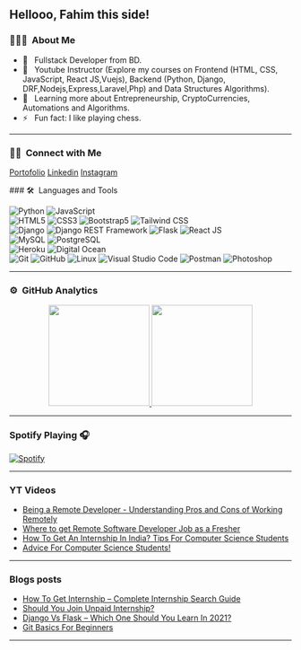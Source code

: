 ## Hellooo, Fahim this side!

### 👨🏻‍💻 &nbsp;About Me

- 🤔 &nbsp; Fullstack Developer from BD.
- 💼 &nbsp; Youtube Instructor (Explore my courses on Frontend (HTML, CSS, JavaScript, React JS,Vuejs), Backend (Python, Django, DRF,Nodejs,Express,Laravel,Php) and Data Structures Algorithms).
- 🌱 &nbsp; Learning more about Entrepreneurship, CryptoCurrencies, Automations and Algorithms.
- ⚡️ &nbsp; Fun fact: I like playing chess.

---
### 🤝🏻 &nbsp;Connect with Me 

<p align="center p-3">
<a href="https://fahim101.netlify.app/">Portofolio</a>
<a href="https://www.linkedin.com/in/fahim-ahmed-477836190/">Linkedin</a>
<a href="https://www.instagram.com/fahim.r.k.101/">Instagram</a>

</p>
### 🛠 &nbsp;Languages and Tools

  ![Python](https://img.shields.io/badge/-Python-333333?style=flat&logo=python)
  ![JavaScript](https://img.shields.io/badge/-JavaScript-333333?style=flat&logo=javascript)  
  ![HTML5](https://img.shields.io/badge/-HTML5-333333?style=flat&logo=HTML5)
  ![CSS3](https://img.shields.io/badge/-CSS3-333333?style=flat&logo=CSS3&logoColor=1572B6)
  ![Bootstrap5](https://img.shields.io/badge/-Bootstrap-333333?style=flat&logo=bootstrap&logoColor=563D7C)
  ![Tailwind CSS](https://img.shields.io/badge/-Tailwind%20CSS-333333?style=flat&logo=tailwindcss)  
  ![Django](https://img.shields.io/badge/-Django-092E20?style=flat&logo=django)
  ![Django REST Framework](https://img.shields.io/badge/-Django%20REST%20Framework-092E20?style=flat&logo=django)
  ![Flask](https://img.shields.io/badge/-Flask-000000?style=flat&logo=flask)
  ![React JS](https://img.shields.io/badge/-React%20JS-333333?style=flat&logo=react)  
  ![MySQL](https://img.shields.io/badge/-MySQL-333333?style=flat&logo=mysql)
  ![PostgreSQL](https://img.shields.io/badge/-PostgreSQL-336791?style=flat&logo=PostgreSQL)  
  ![Heroku](https://img.shields.io/badge/-Heroku-430098?style=flat&logo=heroku)
  ![Digital Ocean](https://img.shields.io/badge/-Digital%20Ocean-333333?style=flat&logo=digitalocean)  
  ![Git](https://img.shields.io/badge/-Git-333333?style=flat&logo=git)
  ![GitHub](https://img.shields.io/badge/-GitHub-333333?style=flat&logo=github)
  ![Linux](https://img.shields.io/badge/-Linux-003366?style=flat&logo=linux)
  ![Visual Studio Code](https://img.shields.io/badge/-Visual%20Studio%20Code-333333?style=flat&logo=visual-studio-code&logoColor=007ACC)
  ![Postman](https://img.shields.io/badge/-Postman-000000?style=flat&logo=postman)
  ![Photoshop](https://img.shields.io/badge/-Photoshop-333333?style=flat&logo=adobe-photoshop)    

---

### ⚙️ &nbsp;GitHub Analytics

<p align="center">
<a href="https://github.com/FahimAhamed101">
  <img height="180em" src="https://github-readme-stats-eight-theta.vercel.app/api?username=ShubhamSarda&show_icons=true&theme=buefy&include_all_commits=true&count_private=true"/>
  <img height="180em" src="https://github-readme-stats-eight-theta.vercel.app/api/top-langs/?username=ShubhamSarda&layout=compact&langs_count=8&theme=buefy"/>
</a>
</p>

---

### Spotify Playing 🎧
[![Spotify](https://novatorem.visualbean.vercel.app/api/spotify)](https://open.spotify.com/user/1112981871)

---

### YT Videos

<!-- YT-Video-LIST:START -->
- [Being a Remote Developer - Understanding Pros and Cons of Working Remotely](https://www.youtube.com/watch?v=lAsmBDVPmEU)
- [Where to get Remote Software Developer Job as a Fresher](https://www.youtube.com/watch?v=n-nbwb6s7ZE)
- [How To Get An Internship In India? Tips For Computer Science Students](https://www.youtube.com/watch?v=F3kv-gpQPEA)
- [Advice For Computer Science Students!](https://www.youtube.com/watch?v=OKXsaiwjx5M)
<!-- YT-Video-LIST:END -->

---

### Blogs posts

<!-- BLOG-POST-LIST:START -->
- [How To Get Internship – Complete Internship Search Guide](https://blog.unwiredlearning.com/complete-internship-guide)
- [Should You Join Unpaid Internship?](https://blog.unwiredlearning.com/unpaid-internship/)
- [Django Vs Flask – Which One Should You Learn In 2021?](https://blog.unwiredlearning.com/django-vs-flask)
- [Git Basics For Beginners](https://unwiredlearning.com/blog/git-basic-for-beginners/)
<!-- BLOG-POST-LIST:END -->

---


